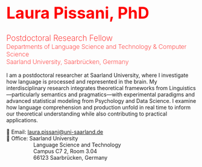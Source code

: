 <h1 style="color:red; font-size: 3em;">Laura Pissani, PhD</h1>
<h2 style="color:red; font-weight:200; margin-bottom: 0;">Postdoctoral Research Fellow</h2>
<h3 style="color:red; font-weight:200; margin-top: 0;">
Departments of Language Science and Technology & Computer Science<br>
Saarland University, Saarbrücken, Germany</h3>

<p> I am a postdoctoral researcher at Saarland University, where I investigate how language is processed and represented in the brain. My interdisciplinary research integrates theoretical frameworks from Linguistics—particularly semantics and pragmatics—with experimental paradigms and advanced statistical modeling from Psychology and Data Science. I examine how language comprehension and production unfold in real time to inform our theoretical understanding while also contributing to practical applications.
</p>

<div>
📩 Email: <a href="mailto:laura.pissani@uni-saarland.de">laura.pissani@uni-saarland.de</a>
</div>
<div>
📍 Office: Saarland University
</div>
<div style="margin-left: 1.9cm; margin-top: 0; margin-bottom: 0;">Language Science and Technology</div>
<div style="margin-left: 1.9cm; margin-top: 0; margin-bottom: 0;">Campus C7 2, Room 3.04</div>
<div style="margin-left: 1.9cm; margin-top: 0; margin-bottom: 0;">66123 Saarbrücken, Germany</div>
